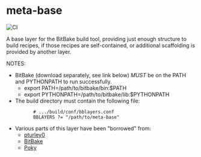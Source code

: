 # meta-base

![CI](https://github.com/codusnocturnus/meta-base/workflows/CI/badge.svg?branch=master)

A base layer for the BitBake build tool, providing just enough structure to build recipes, if those recipes are
self-contained, or additional scaffolding is provided by another layer.

NOTES:

+ BitBake (download separately, see link below) _MUST_ be on the PATH and PYTHONPATH to run successfully.
  + export PATH=/path/to/bitbake/bin:$PATH
  + export PYTHONPATH=/path/to/bitbake/lib:$PYTHONPATH
+ The build directory must contain the following file:
```
          # .../build/conf/bblayers.conf
          BBLAYERS ?= "/path/to/meta-base"
```
+ Various parts of this layer have been "borrowed" from:
  + [pturley0](https://github.com/pturley0/bitbake-hello-world)
  + [BitBake](http://git.openembedded.org/bitbake)
  + [Poky](http://git.yoctoproject.org/cgit/cgit.cgi/poky/)
